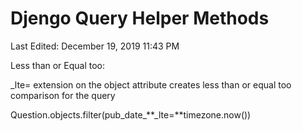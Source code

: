 # Djengo Query Helper Methods

Last Edited: December 19, 2019 11:43 PM

Less than or Equal too:

_lte= extension on the object attribute creates less than or equal too comparison for the query

Question.objects.filter(pub_date_**_lte=**timezone.now())